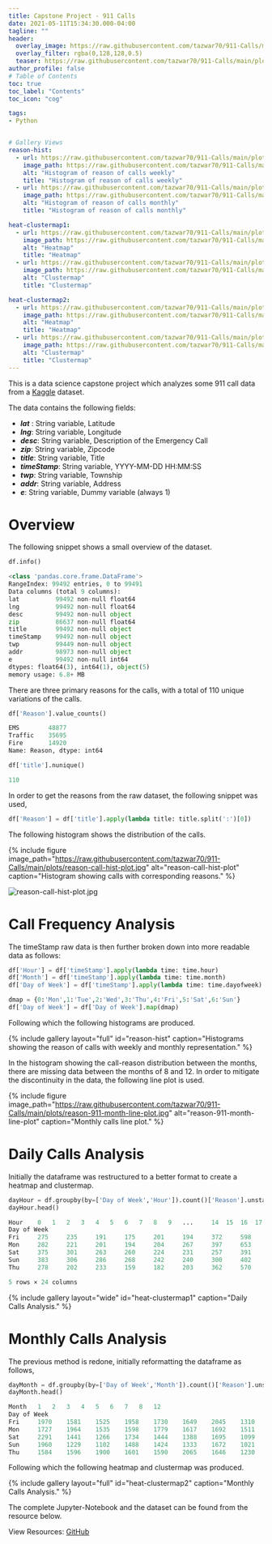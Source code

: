 ```yaml
---
title: Capstone Project - 911 Calls
date: 2021-05-11T15:34:30.000-04:00
tagline: ""
header:
  overlay_image: https://raw.githubusercontent.com/tazwar70/911-Calls/main/plots/reason-911-month-hist.jpg
  overlay_filter: rgba(0,128,128,0.5)
  teaser: https://raw.githubusercontent.com/tazwar70/911-Calls/main/plots/reason-911-month-hist.jpg
author_profile: false
# Table of Contents
toc: true
toc_label: "Contents"
toc_icon: "cog"

tags:
- Python


# Gallery Views
reason-hist:
  - url: https://raw.githubusercontent.com/tazwar70/911-Calls/main/plots/reason-911-day-of-week-dist-hist.jpg
    image_path: https://raw.githubusercontent.com/tazwar70/911-Calls/main/plots/reason-911-day-of-week-dist-hist.jpg
    alt: "Histogram of reason of calls weekly"
    title: "Histogram of reason of calls weekly"
  - url: https://raw.githubusercontent.com/tazwar70/911-Calls/main/plots/reason-911-month-hist.jpg
    image_path: https://raw.githubusercontent.com/tazwar70/911-Calls/main/plots/reason-911-month-hist.jpg
    alt: "Histogram of reason of calls monthly"
    title: "Histogram of reason of calls monthly"

heat-clustermap1:
  - url: https://raw.githubusercontent.com/tazwar70/911-Calls/main/plots/heatmap.jpg
    image_path: https://raw.githubusercontent.com/tazwar70/911-Calls/main/plots/heatmap.jpg
    alt: "Heatmap"
    title: "Heatmap"
  - url: https://raw.githubusercontent.com/tazwar70/911-Calls/main/plots/clustermap.jpg
    image_path: https://raw.githubusercontent.com/tazwar70/911-Calls/main/plots/clustermap.jpg
    alt: "Clustermap"
    title: "Clustermap"

heat-clustermap2:
  - url: https://raw.githubusercontent.com/tazwar70/911-Calls/main/plots/heatmap-2.jpg
    image_path: https://raw.githubusercontent.com/tazwar70/911-Calls/main/plots/heatmap-2.jpg
    alt: "Heatmap"
    title: "Heatmap"
  - url: https://raw.githubusercontent.com/tazwar70/911-Calls/main/plots/clustermap-2.jpg
    image_path: https://raw.githubusercontent.com/tazwar70/911-Calls/main/plots/clustermap-2.jpg
    alt: "Clustermap"
    title: "Clustermap"
---
```


This is a data science capstone project which analyzes some 911 call data from a [Kaggle](https://www.kaggle.com/mchirico/montcoalert) dataset.

The data contains the following fields:

* ***lat*** : String variable, Latitude
* ***lng***: String variable, Longitude
* ***desc***: String variable, Description of the Emergency Call
* ***zip***: String variable, Zipcode
* ***title***: String variable, Title
* ***timeStamp***: String variable, YYYY-MM-DD HH:MM:SS
* ***twp***: String variable, Township
* ***addr***: String variable, Address
* ***e***: String variable, Dummy variable (always 1)

# Overview

The following snippet shows a small overview of the dataset.

```python
df.info()

<class 'pandas.core.frame.DataFrame'>
RangeIndex: 99492 entries, 0 to 99491
Data columns (total 9 columns):
lat          99492 non-null float64
lng          99492 non-null float64
desc         99492 non-null object
zip          86637 non-null float64
title        99492 non-null object
timeStamp    99492 non-null object
twp          99449 non-null object
addr         98973 non-null object
e            99492 non-null int64
dtypes: float64(3), int64(1), object(5)
memory usage: 6.8+ MB
```

There are three primary reasons for the calls, with a total of 110 unique variations of the calls.

```python
df['Reason'].value_counts()

EMS        48877
Traffic    35695
Fire       14920
Name: Reason, dtype: int64

df['title'].nunique()

110
```

In order to get the reasons from the raw dataset, the following snippet was used,

```python
df['Reason'] = df['title'].apply(lambda title: title.split(':')[0])
```


The following histogram shows the distribution of the calls.

{% include figure image_path="https://raw.githubusercontent.com/tazwar70/911-Calls/main/plots/reason-call-hist-plot.jpg" alt="reason-call-hist-plot" caption="Histogram showing calls with corresponding reasons." %}

![reason-call-hist-plot.jpg]()

# Call Frequency Analysis

The timeStamp raw data is then further broken down into more readable data as follows:

```python
df['Hour'] = df['timeStamp'].apply(lambda time: time.hour)
df['Month'] = df['timeStamp'].apply(lambda time: time.month)
df['Day of Week'] = df['timeStamp'].apply(lambda time: time.dayofweek)

dmap = {0:'Mon',1:'Tue',2:'Wed',3:'Thu',4:'Fri',5:'Sat',6:'Sun'}
df['Day of Week'] = df['Day of Week'].map(dmap)
```

Following which the following histograms are produced.

{% include gallery layout="full" id="reason-hist" caption="Histograms showing the reason of calls with weekly and monthly representation." %}

In the histogram showing the call-reason distribution between the months, there are missing data between the months of 8 and 12. In order to mitigate the discontinuity in the data, the following line plot is used.

{% include figure image_path="https://raw.githubusercontent.com/tazwar70/911-Calls/main/plots/reason-911-month-line-plot.jpg" alt="reason-911-month-line-plot" caption="Monthly calls line plot." %}

# Daily Calls Analysis

Initially the dataframe was restructured to a better format to create a heatmap and clustermap.

```python
dayHour = df.groupby(by=['Day of Week','Hour']).count()['Reason'].unstack()
dayHour.head()

Hour 	0 	1 	2 	3 	4 	5 	6 	7 	8 	9 	... 	14 	15 	16 	17 	18 	19 	20 	21 	22 	23
Day of Week 																					
Fri 	275 	235 	191 	175 	201 	194 	372 	598 	742 	752 	... 	932 	980 	1039 	980 	820 	696 	667 	559 	514 	474
Mon 	282 	221 	201 	194 	204 	267 	397 	653 	819 	786 	... 	869 	913 	989 	997 	885 	746 	613 	497 	472 	325
Sat 	375 	301 	263 	260 	224 	231 	257 	391 	459 	640 	... 	789 	796 	848 	757 	778 	696 	628 	572 	506 	467
Sun 	383 	306 	286 	268 	242 	240 	300 	402 	483 	620 	... 	684 	691 	663 	714 	670 	655 	537 	461 	415 	330
Thu 	278 	202 	233 	159 	182 	203 	362 	570 	777 	828 	... 	876 	969 	935 	1013 	810 	698 	617 	553 	424 	354

5 rows × 24 columns
```

{% include gallery layout="wide" id="heat-clustermap1" caption="Daily Calls Analysis." %}

# Monthly Calls Analysis

The previous method is redone, initially reformatting the dataframe as follows,

```python
dayMonth = df.groupby(by=['Day of Week','Month']).count()['Reason'].unstack()
dayMonth.head()

Month 	1 	2 	3 	4 	5 	6 	7 	8 	12
Day of Week 									
Fri 	1970 	1581 	1525 	1958 	1730 	1649 	2045 	1310 	1065
Mon 	1727 	1964 	1535 	1598 	1779 	1617 	1692 	1511 	1257
Sat 	2291 	1441 	1266 	1734 	1444 	1388 	1695 	1099 	978
Sun 	1960 	1229 	1102 	1488 	1424 	1333 	1672 	1021 	907
Thu 	1584 	1596 	1900 	1601 	1590 	2065 	1646 	1230 	1266
```

Following which the following heatmap and clustermap was produced.

{% include gallery layout="full" id="heat-clustermap2" caption="Monthly Calls Analysis." %}


The complete Jupyter-Notebook and the dataset can be found from the resource below.

View Resources: [GitHub](https://github.com/tazwar70/911-Calls)